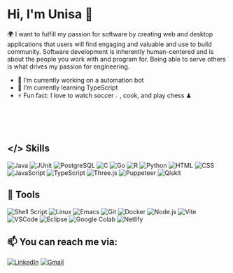 # Hi, I'm Unisa :wave:
<p>🌍 I want to fulfill my passion for software by creating web and desktop applications that users will find engaging and valuable and use to build community. Software development is inherently human-centered and is about the people you work with and program for. Being able to serve others is what drives my passion for engineering.</p>

<!--
**ubangura/ubangura** is a ✨ _special_ ✨ repository because its `README.md` (this file) appears on your GitHub profile. -->

- 🔭 I’m currently working on a automation bot
- 🌱 I’m currently learning TypeScript
- ⚡ Fun fact: I love to watch soccer <img src="https://img.icons8.com/?size=512&id=21736&format=png"  width="2%" height="2%" alt="Manchester United">, cook, and play chess ♟

## </> Skills
![Java](https://img.shields.io/badge/java-%23ED8B00.svg?style=for-the-badge&logo=openjdk&logoColor=white)
![JUnit](https://img.shields.io/badge/Junit5-25A162?style=for-the-badge&logo=junit5&logoColor=white)
![PostgreSQL](https://img.shields.io/badge/PostgreSQL-316192?style=for-the-badge&logo=postgresql&logoColor=white)
![C](https://img.shields.io/badge/c-%2300599C.svg?style=for-the-badge&logo=c&logoColor=white)
![Go](https://img.shields.io/badge/go-%2300ADD8.svg?style=for-the-badge&logo=go&logoColor=white)
![R](https://img.shields.io/badge/r-%23276DC3.svg?style=for-the-badge&logo=r&logoColor=white)
![Python](https://img.shields.io/badge/Python-FFD43B?style=for-the-badge&logo=python&logoColor=blue)
![HTML](https://img.shields.io/badge/HTML5-E34F26?style=for-the-badge&logo=html5&logoColor=white)
![CSS](https://img.shields.io/badge/CSS3-1572B6?style=for-the-badge&logo=css3&logoColor=white)
![JavaScript](https://img.shields.io/badge/javascript-%23323330.svg?style=for-the-badge&logo=javascript&logoColor=%23F7DF1E)
![TypeScript](https://img.shields.io/badge/TypeScript-007ACC?style=for-the-badge&logo=typescript&logoColor=white)
![Three.js](https://img.shields.io/badge/ThreeJs-black?style=for-the-badge&logo=three.js&logoColor=white)
![Puppeteer](https://img.shields.io/badge/Puppeteer-40B5A4?style=for-the-badge&logo=Puppeteer&logoColor=white)
![Qiskit](https://img.shields.io/badge/Qiskit-%236929C4.svg?style=for-the-badge&logo=Qiskit&logoColor=white)

## 🔧 Tools
![Shell Script](https://img.shields.io/badge/shell_script-%23121011.svg?style=for-the-badge&logo=gnu-bash&logoColor=white)
![Linux](https://img.shields.io/badge/Linux-FCC624?style=for-the-badge&logo=linux&logoColor=black)
![Emacs](https://img.shields.io/badge/Emacs-%237F5AB6.svg?&style=for-the-badge&logo=gnu-emacs&logoColor=white)
![Git](https://img.shields.io/badge/GIT-E44C30?style=for-the-badge&logo=git&logoColor=white)
![Docker](https://img.shields.io/badge/docker-%230db7ed.svg?style=for-the-badge&logo=docker&logoColor=white)
![Node.js](https://img.shields.io/badge/Node.js-339933?style=for-the-badge&logo=nodedotjs&logoColor=white)
![Vite](https://img.shields.io/badge/vite-%23646CFF.svg?style=for-the-badge&logo=vite&logoColor=white)
![VSCode](https://img.shields.io/badge/VSCode-0078D4?style=for-the-badge&logo=visual%20studio%20code&logoColor=white)
![Eclipse](https://img.shields.io/badge/Eclipse-2C2255?style=for-the-badge&logo=eclipse&logoColor=white)
![Google Colab](https://img.shields.io/badge/Colab-F9AB00?style=for-the-badge&logo=googlecolab&color=525252)
![Netlify](https://img.shields.io/badge/Netlify-00C7B7?style=for-the-badge&logo=netlify&logoColor=white)
<!-- Contact -->

## 📫 You can reach me via:

[![LinkedIn](https://img.shields.io/badge/ubangura-informational?style=for-the-badge&logo=linkedin&logoColor=white&labelColor=blue&color=blue)](https://www.linkedin.com/in/ubangura/)
[![Gmail](https://img.shields.io/badge/unisabjr-informational?style=for-the-badge&logo=gmail&logoColor=white&labelColor=red&color=red)](mailto:unisabjr@gmail.com)
